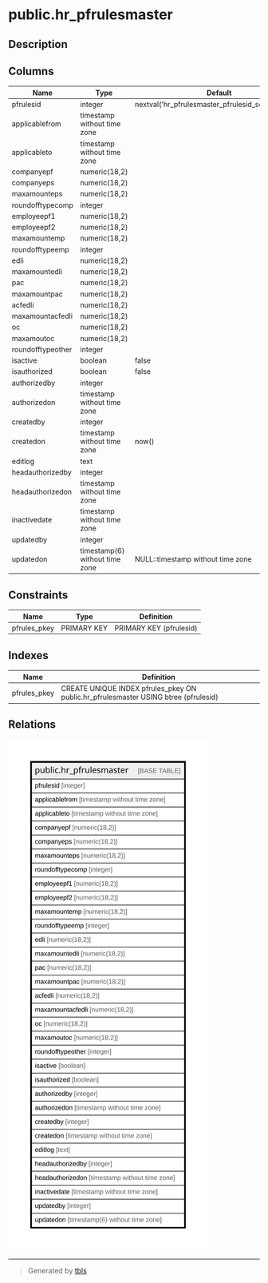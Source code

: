 # public.hr_pfrulesmaster

## Description

## Columns

| Name | Type | Default | Nullable | Children | Parents | Comment |
| ---- | ---- | ------- | -------- | -------- | ------- | ------- |
| pfrulesid | integer | nextval('hr_pfrulesmaster_pfrulesid_seq'::regclass) | false |  |  |  |
| applicablefrom | timestamp without time zone |  | true |  |  |  |
| applicableto | timestamp without time zone |  | true |  |  |  |
| companyepf | numeric(18,2) |  | true |  |  |  |
| companyeps | numeric(18,2) |  | true |  |  |  |
| maxamounteps | numeric(18,2) |  | true |  |  |  |
| roundofftypecomp | integer |  | true |  |  |  |
| employeepf1 | numeric(18,2) |  | true |  |  |  |
| employeepf2 | numeric(18,2) |  | true |  |  |  |
| maxamountemp | numeric(18,2) |  | true |  |  |  |
| roundofftypeemp | integer |  | true |  |  |  |
| edli | numeric(18,2) |  | true |  |  |  |
| maxamountedli | numeric(18,2) |  | true |  |  |  |
| pac | numeric(18,2) |  | true |  |  |  |
| maxamountpac | numeric(18,2) |  | true |  |  |  |
| acfedli | numeric(18,2) |  | true |  |  |  |
| maxamountacfedli | numeric(18,2) |  | true |  |  |  |
| oc | numeric(18,2) |  | true |  |  |  |
| maxamoutoc | numeric(18,2) |  | true |  |  |  |
| roundofftypeother | integer |  | true |  |  |  |
| isactive | boolean | false | false |  |  |  |
| isauthorized | boolean | false | false |  |  |  |
| authorizedby | integer |  | true |  |  |  |
| authorizedon | timestamp without time zone |  | true |  |  |  |
| createdby | integer |  | true |  |  |  |
| createdon | timestamp without time zone | now() | true |  |  |  |
| editlog | text |  | true |  |  |  |
| headauthorizedby | integer |  | true |  |  |  |
| headauthorizedon | timestamp without time zone |  | true |  |  |  |
| inactivedate | timestamp without time zone |  | true |  |  |  |
| updatedby | integer |  | true |  |  |  |
| updatedon | timestamp(6) without time zone | NULL::timestamp without time zone | true |  |  |  |

## Constraints

| Name | Type | Definition |
| ---- | ---- | ---------- |
| pfrules_pkey | PRIMARY KEY | PRIMARY KEY (pfrulesid) |

## Indexes

| Name | Definition |
| ---- | ---------- |
| pfrules_pkey | CREATE UNIQUE INDEX pfrules_pkey ON public.hr_pfrulesmaster USING btree (pfrulesid) |

## Relations

![er](public.hr_pfrulesmaster.svg)

---

> Generated by [tbls](https://github.com/k1LoW/tbls)
